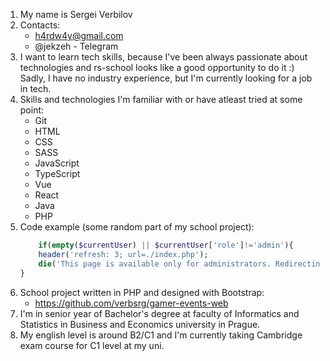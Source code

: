 1. My name is Sergei Verbilov
2. Contacts:
    * h4rdw4y@gmail.com
    * @jekzeh - Telegram
3. I want to learn tech skills, because I've been always passionate about technologies and rs-school looks like a good opportunity to do it :) Sadly, I have no industry experience, but I'm currently looking for a job in tech.
4. Skills and technologies I'm familiar with or have atleast tried at some point:
    * Git
    * HTML
    * CSS
    * SASS
    * JavaScript
    * TypeScript
    * Vue
    * React
    * Java
    * PHP
5. Code example (some random part of my school project):
    ```php
        if(empty($currentUser) || $currentUser['role']!='admin'){
        header('refresh: 3; url=./index.php');
        die('This page is available only for administrators. Redirecting to homepage...');
    }
    ```
6. School project written in PHP and designed with Bootstrap: 
    * https://github.com/verbsrg/gamer-events-web
7. I'm in senior year of Bachelor's degree at faculty of Informatics and Statistics in Business and Economics university in Prague.
8. My english level is around B2/C1 and I'm currently taking Cambridge exam course for C1 level at my uni.